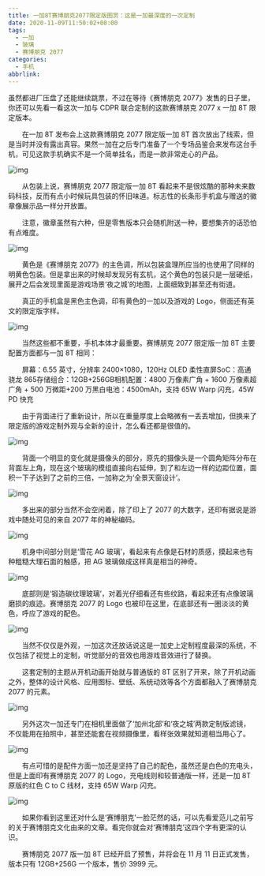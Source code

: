 ```yaml
---
title: 一加8T赛博朋克2077限定版图赏：这是一加最深度的一次定制
date: 2020-11-09T11:50:02+08:00
tags:
  - 一加
  - 玻璃
  - 赛博朋克 2077
categories:
  - 手机
abbrlink:
---
```


虽然都进厂压盘了还能继续跳票，不过在等待《赛博朋克 2077》发售的日子里，你还可以先看一看这次一加与 CDPR 联合定制的这款赛博朋克 2077 x 一加 8T 限定版本。

　　在一加 8T 发布会上这款赛博朋克 2077 限定版一加 8T 首次放出了线索，但是当时并没有露出真容。果然一加在之后专门准备了一个专场品鉴会来发布这台手机，可见这款手机确实不是一个简单挂名，而是一款非常走心的产品。

![img](https://cdn.jsdelivr.net/gh/yakeing/Documentation@main/Hexo/images/7eef-kcieyvz7793524.jpg)

　　从包装上说，赛博朋克 2077 限定版一加 8T 看起来不是很炫酷的那种未来数码科技，反而有点小时候玩具包装的怀旧味道。标志性的长条形手机盒与赠送的徽章像展示品一样分开放置。

　　注意，徽章虽然有六种，但是零售版本只会随机附送一种，要想集齐的话恐怕有点难度。

![img](https://cdn.jsdelivr.net/gh/yakeing/Documentation@main/Hexo/images/152d-kcieyvz7793523.jpg)

　　黄色是《赛博朋克 2077》的主色调，所以包装盒理所应当的也使用了同样的明黄色包装。但是拿出来的时候却发现另有玄机，这个黄色的包装只是一层硬纸，展开之后会发现里面是游戏场景‘夜之城’的地图，上面细致到甚至还有街道。

　　真正的手机盒是黑色主色调，印有黄色的一加以及游戏的 Logo，侧面还有英文的限定版字样。

![img](https://cdn.jsdelivr.net/gh/yakeing/Documentation@main/Hexo/images/6ab6-kcieyvz7793534.jpg)

　　当然这些都不重要，手机本体才最重要。赛博朋克 2077 限定版一加 8T 主要配置方面都与一加 8T 相同：

　　屏幕：6.55 英寸，分辨率 2400×1080，120Hz OLED 柔性直屏SoC：高通骁龙 865存储组合：12GB+256GB相机配置：4800 万像素广角 + 1600 万像素超广角 + 500 万微距+200 万黑白电池：4500mAh，支持 65W Warp 闪充，45W PD 快充

　　由于背面进行了重新设计，所以在重量厚度上会略微有一丢丢增加，但换来了限定版的游戏定制外观与全新的设计，怎么看还都是很值的。

![img](https://cdn.jsdelivr.net/gh/yakeing/Documentation@main/Hexo/images/2bc5-kcieyvz7793535.jpg)

　　背面一个明显的变化就是摄像头的部分，原先的摄像头是一个圆角矩阵分布在背面左上角，现在这个玻璃的模组直接向右延伸，到了和左边一样的边距位置，面积一下子达到了之前的三倍，一加称之为‘全景天窗设计’。

![img](https://cdn.jsdelivr.net/gh/yakeing/Documentation@main/Hexo/images/0864-kcieyvz7793544.jpg)

　　多出来的部分当然不会空闲着，除了印上了 2077 的大数字，还印有据说是游戏中随处可见的来自 2077 年的神秘编码。

![img](https://cdn.jsdelivr.net/gh/yakeing/Documentation@main/Hexo/images/8d0b-kcieyvz7793545.jpg)

　　机身中间部分则是‘雪花 AG 玻璃’，看起来有点像是石材的质感，摸起来也有种粗糙大理石面的触感，把 AG 玻璃做成这样真是相当的神奇。

![img](https://cdn.jsdelivr.net/gh/yakeing/Documentation@main/Hexo/images/1a5a-kcieyvz7793550.jpg)

　　底部则是‘锻造碳纹理玻璃’，对着光仔细看还有些纹路，看起来还有点像玻璃磨损的痕迹。赛博朋克 2077 的 Logo 也被印在这里，在底部还有一圈淡淡的黄色，呼应了游戏的配色。

![img](https://cdn.jsdelivr.net/gh/yakeing/Documentation@main/Hexo/images/b2f3-kcieyvz7793549.jpg)

　　当然不仅仅是外观，一加这次还放话说这是一加史上定制程度最深的系统，不仅包括了视觉上的定制，听觉部分的音效也用游戏音效进行了替换。

　　这套定制的主题从开机动画开始就与普通版的 8T 区别了开来，除了开机动画之外，整体的设计风格、应用图标、壁纸、系统动效等各个方面都融入了赛博朋克 2077 的元素。

![img](https://cdn.jsdelivr.net/gh/yakeing/Documentation@main/Hexo/images/ebd0-kcieyvz7793562.jpg)

　　另外这次一加还专门在相机里面做了‘加州北部’和‘夜之城’两款定制版滤镜，不仅能用在拍照中，甚至还能套在视频摄像里，看样张效果就知道相当用心了。

![img](https://cdn.jsdelivr.net/gh/yakeing/Documentation@main/Hexo/images/765a-kcieyvz7793561.jpg)

　　有点可惜的是配件方面一加还是坚持了自己的配色，虽然还是白色的充电头，但是上面印有赛博朋克 2077 的 Logo，充电线则和较普通版一样，还是一加 8T 原版的红色 C to C 线材，支持 65W Warp 闪充。

![img](https://cdn.jsdelivr.net/gh/yakeing/Documentation@main/Hexo/images/6ef8-kcieyvz7793577.jpg)

　　如果你看到这里还对什么是‘赛博朋克’一脸茫然的话，可以先看爱范儿之前写的关于赛博朋克文化由来的文章。看完你就会对‘赛博朋克’这四个字有更深的认识。

　　赛博朋克 2077 版一加 8T 已经开启了预售，并将会在 11 月 11 日正式发售，版本只有 12GB+256G 一个版本，售价 3999 元。